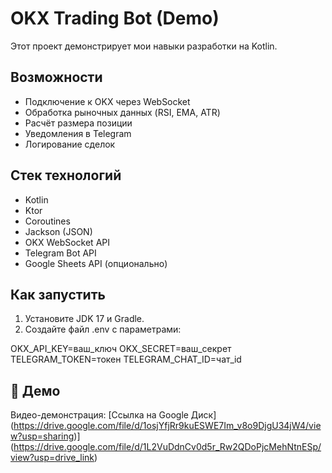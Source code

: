
# OKX Trading Bot (Demo)

Этот проект демонстрирует мои навыки разработки на Kotlin.

## Возможности
- Подключение к OKX через WebSocket
- Обработка рыночных данных (RSI, EMA, ATR)
- Расчёт размера позиции
- Уведомления в Telegram
- Логирование сделок

## Стек технологий
- Kotlin
- Ktor
- Coroutines
- Jackson (JSON)
- OKX WebSocket API
- Telegram Bot API
- Google Sheets API (опционально)

## Как запустить
1. Установите JDK 17 и Gradle.
2. Создайте файл .env с параметрами:


OKX_API_KEY=ваш_ключ
OKX_SECRET=ваш_секрет
TELEGRAM_TOKEN=токен
TELEGRAM_CHAT_ID=чат_id


## 🎥 Демо
Видео-демонстрация: [Ссылка на Google Диск] (https://drive.google.com/file/d/1osjYfjRr9kuESWE7Im_v8o9DjgU34jW4/view?usp=sharing)](https://drive.google.com/file/d/1L2VuDdnCv0d5r_Rw2QDoPjcMehNtnESp/view?usp=drive_link)
